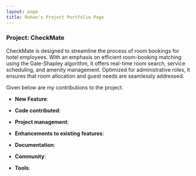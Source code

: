 ```yaml
---
layout: page
title: Rohan's Project Portfolio Page
---
```


### Project: CheckMate

CheckMate is designed to streamline the process of room bookings for hotel employees. With an emphasis on efficient room-booking matching using the Gale-Shapley algorithm, it offers real-time room search, service scheduling, and amenity management. Optimized for administrative roles, it ensures that room allocation and guest needs are seamlessly addressed.

Given below are my contributions to the project.

* **New Feature**:

* **Code contributed**:

* **Project management**:

* **Enhancements to existing features**:

* **Documentation**:

* **Community**:

* **Tools**:
